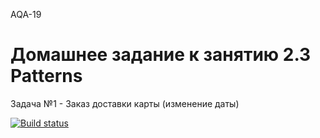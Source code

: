 AQA-19    
# Домашнее задание к занятию 2.3 Patterns

Задача №1 - Заказ доставки карты (изменение даты)  

[![Build status](https://ci.appveyor.com/api/projects/status/0=true)](https://ci.appveyor.com/project/goso-nct/netology-auto-dz2-3)
